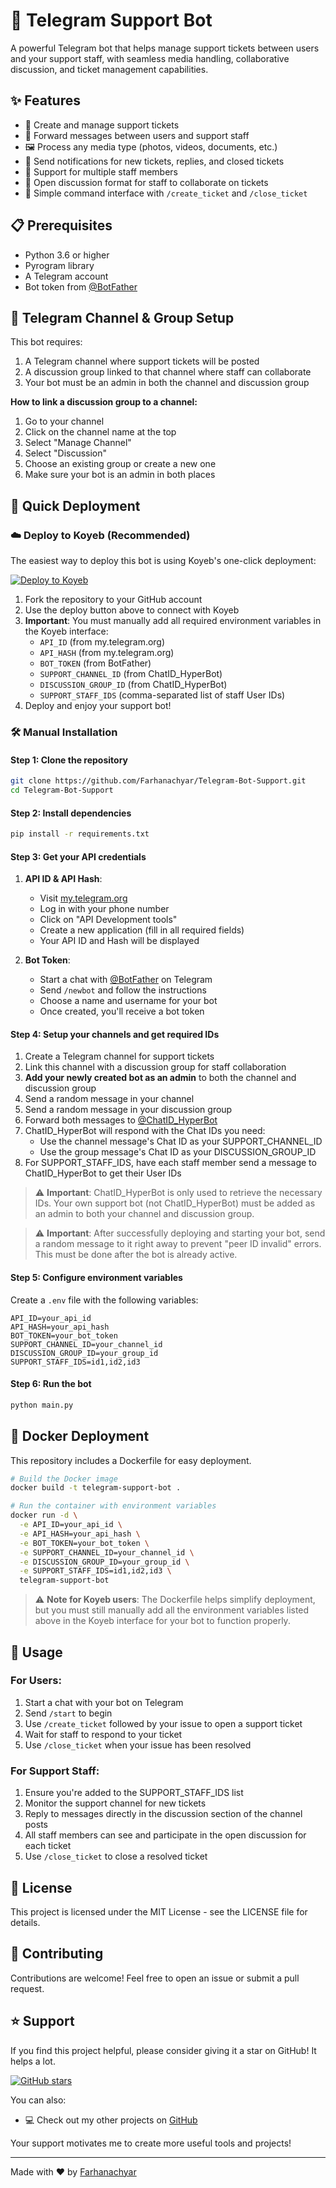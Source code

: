 # 🤖 Telegram Support Bot

A powerful Telegram bot that helps manage support tickets between users and your support staff, with seamless media handling, collaborative discussion, and ticket management capabilities.

## ✨ Features

- 🎫 Create and manage support tickets
- 📨 Forward messages between users and support staff
- 🖼️ Process any media type (photos, videos, documents, etc.)
- 📣 Send notifications for new tickets, replies, and closed tickets
- 👥 Support for multiple staff members
- 💬 Open discussion format for staff to collaborate on tickets
- 🔄 Simple command interface with `/create_ticket` and `/close_ticket`

## 📋 Prerequisites

- Python 3.6 or higher
- Pyrogram library
- A Telegram account
- Bot token from [@BotFather](https://t.me/BotFather)

## 🔧 Telegram Channel & Group Setup

This bot requires:
1. A Telegram channel where support tickets will be posted
2. A discussion group linked to that channel where staff can collaborate
3. Your bot must be an admin in both the channel and discussion group

**How to link a discussion group to a channel:**
1. Go to your channel
2. Click on the channel name at the top
3. Select "Manage Channel"
4. Select "Discussion"
5. Choose an existing group or create a new one
6. Make sure your bot is an admin in both places

## 🚀 Quick Deployment

### ☁️ Deploy to Koyeb (Recommended)

The easiest way to deploy this bot is using Koyeb's one-click deployment:

[![Deploy to Koyeb](https://www.koyeb.com/static/images/deploy/button.svg)](https://app.koyeb.com/deploy?name=telegram-bot-support&repository=Farhanachyar%2FTelegram-Bot-Support&branch=main&builder=dockerfile&instance_type=free&regions=was&instances_min=0&autoscaling_sleep_idle_delay=300)

1. Fork the repository to your GitHub account
2. Use the deploy button above to connect with Koyeb
3. **Important**: You must manually add all required environment variables in the Koyeb interface:
   - `API_ID` (from my.telegram.org)
   - `API_HASH` (from my.telegram.org)
   - `BOT_TOKEN` (from BotFather)
   - `SUPPORT_CHANNEL_ID` (from ChatID_HyperBot)
   - `DISCUSSION_GROUP_ID` (from ChatID_HyperBot)
   - `SUPPORT_STAFF_IDS` (comma-separated list of staff User IDs)
4. Deploy and enjoy your support bot!

### 🛠️ Manual Installation

#### Step 1: Clone the repository
```bash
git clone https://github.com/Farhanachyar/Telegram-Bot-Support.git
cd Telegram-Bot-Support
```

#### Step 2: Install dependencies
```bash
pip install -r requirements.txt
```

#### Step 3: Get your API credentials
1. **API ID & API Hash**:
   - Visit [my.telegram.org](https://my.telegram.org/auth)
   - Log in with your phone number
   - Click on "API Development tools"
   - Create a new application (fill in all required fields)
   - Your API ID and Hash will be displayed

2. **Bot Token**:
   - Start a chat with [@BotFather](https://t.me/BotFather) on Telegram
   - Send `/newbot` and follow the instructions
   - Choose a name and username for your bot
   - Once created, you'll receive a bot token

#### Step 4: Setup your channels and get required IDs

1. Create a Telegram channel for support tickets
2. Link this channel with a discussion group for staff collaboration
3. **Add your newly created bot as an admin** to both the channel and discussion group
4. Send a random message in your channel
5. Send a random message in your discussion group
6. Forward both messages to [@ChatID_HyperBot](https://t.me/ChatID_HyperBot)
7. ChatID_HyperBot will respond with the Chat IDs you need:
   - Use the channel message's Chat ID as your SUPPORT_CHANNEL_ID
   - Use the group message's Chat ID as your DISCUSSION_GROUP_ID
8. For SUPPORT_STAFF_IDS, have each staff member send a message to ChatID_HyperBot to get their User IDs

> ⚠️ **Important**: ChatID_HyperBot is only used to retrieve the necessary IDs. Your own support bot (not ChatID_HyperBot) must be added as an admin to both your channel and discussion group.

> ⚠️ **Important**: After successfully deploying and starting your bot, send a random message to it right away to prevent "peer ID invalid" errors. This must be done after the bot is already active.

#### Step 5: Configure environment variables

Create a `.env` file with the following variables:

```
API_ID=your_api_id
API_HASH=your_api_hash
BOT_TOKEN=your_bot_token
SUPPORT_CHANNEL_ID=your_channel_id
DISCUSSION_GROUP_ID=your_group_id
SUPPORT_STAFF_IDS=id1,id2,id3
```

#### Step 6: Run the bot
```bash
python main.py
```

## 🐳 Docker Deployment

This repository includes a Dockerfile for easy deployment.

```bash
# Build the Docker image
docker build -t telegram-support-bot .

# Run the container with environment variables
docker run -d \
  -e API_ID=your_api_id \
  -e API_HASH=your_api_hash \
  -e BOT_TOKEN=your_bot_token \
  -e SUPPORT_CHANNEL_ID=your_channel_id \
  -e DISCUSSION_GROUP_ID=your_group_id \
  -e SUPPORT_STAFF_IDS=id1,id2,id3 \
  telegram-support-bot
```

> ⚠️ **Note for Koyeb users**: The Dockerfile helps simplify deployment, but you must still manually add all the environment variables listed above in the Koyeb interface for your bot to function properly.

## 📝 Usage

### For Users:
1. Start a chat with your bot on Telegram
2. Send `/start` to begin
3. Use `/create_ticket` followed by your issue to open a support ticket
4. Wait for staff to respond to your ticket
5. Use `/close_ticket` when your issue has been resolved

### For Support Staff:
1. Ensure you're added to the SUPPORT_STAFF_IDS list
2. Monitor the support channel for new tickets
3. Reply to messages directly in the discussion section of the channel posts
4. All staff members can see and participate in the open discussion for each ticket
5. Use `/close_ticket` to close a resolved ticket

## 📄 License

This project is licensed under the MIT License - see the LICENSE file for details.

## 🤝 Contributing

Contributions are welcome! Feel free to open an issue or submit a pull request.

## ⭐ Support

If you find this project helpful, please consider giving it a star on GitHub! It helps a lot.

<a href="https://github.com/Farhanachyar/Telegram-Bot-Support">
  <img src="https://img.shields.io/github/stars/Farhanachyar/Telegram-Bot-Support?style=social" alt="GitHub stars">
</a>

You can also:
- 💻 Check out my other projects on [GitHub](https://github.com/farhanachyar)

Your support motivates me to create more useful tools and projects!

---
Made with ❤️ by [Farhanachyar](https://github.com/farhanachyar)
